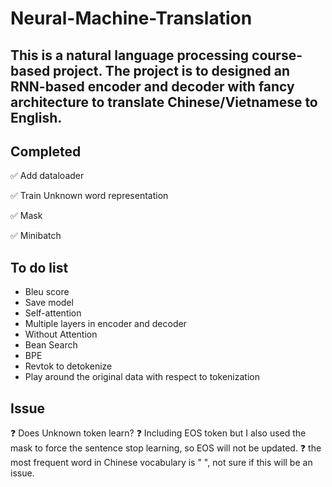 # Neural-Machine-Translation
## This is a natural language processing course-based project. The project is to designed an RNN-based encoder and decoder with fancy architecture to translate Chinese/Vietnamese to English.

## Completed
:white_check_mark: Add dataloader

:white_check_mark: Train Unknown word representation

:white_check_mark: Mask

:white_check_mark: Minibatch

## To do list

* Bleu score
* Save model
* Self-attention
* Multiple layers in encoder and decoder
* Without Attention
* Bean Search
* BPE
* Revtok to detokenize
* Play around the original data with respect to tokenization


## Issue 

:question: Does Unknown token learn?
:question: Including EOS token but I also used the mask to force the sentence stop learning, so EOS will not be updated.
:question: the most frequent word in Chinese vocabulary is " ", not sure if this will be an issue.
